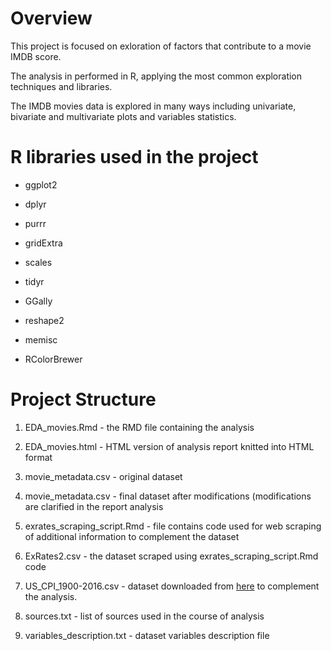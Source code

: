 # Overview

This project is focused on exloration of factors that contribute to
a movie IMDB score. 

The analysis in performed in R, applying the most common exploration
techniques and libraries. 

The IMDB movies data is explored in many ways including univariate, bivariate 
and multivariate plots and variables statistics.

# R libraries used in the project 

- ggplot2

- dplyr

- purrr

- gridExtra

- scales

- tidyr

- GGally

- reshape2

- memisc

- RColorBrewer

# Project Structure

1. EDA_movies.Rmd - the RMD file containing the analysis

2. EDA_movies.html - HTML version of analysis report knitted into HTML format

3. movie_metadata.csv - original dataset

4. movie_metadata.csv - final dataset after modifications (modifications are
clarified in the report analysis

5. exrates_scraping_script.Rmd - file contains  code used for web scraping of
additional information to complement the dataset

6. ExRates2.csv - the dataset scraped using exrates_scraping_script.Rmd code

7. US_CPI_1900-2016.csv - dataset downloaded from [here](https://www.measuringworth.com/uscpi/result.php)
to complement the analysis.

8. sources.txt - list of sources used in the course of analysis

9. variables_description.txt - dataset variables description file



